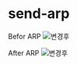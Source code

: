 # send-arp

Befor ARP
![변경후](https://github.com/tis226/send-arp/assets/103230890/8c00cabd-9ca5-476a-b473-c0b2c0cdec06)

After ARP
![변경후](https://github.com/tis226/send-arp/assets/103230890/927f66af-6ecb-4792-8d2a-829ebb5dfa9b)
